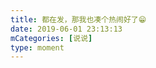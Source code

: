 ```yaml
---
title: 都在发，那我也凑个热闹好了😁
date: 2019-06-01 23:13:13
mCategories: [说说]
type: moment
---
```


<div id="pics-20190601231313"></div>

<script src="/lib/moment/pics.js"></script>
<script>
var data = [
    {"link": "2019-06-01_000000.png", "type": "shuoshuo"},
    {"link": "2019-06-01_000001.png", "type": "shuoshuo"},
    {"link": "2019-06-01_000002.jpeg", "type": "shuoshuo"},
    {"link": "2019-06-01_000003.jpeg", "type": "shuoshuo"}
];
picsRender(data, "pics-20190601231313");
</script>
